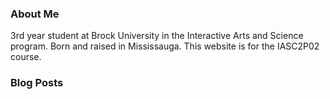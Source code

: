 ### About Me
  
3rd year student at Brock University in the Interactive Arts and Science program.  Born and raised in Mississauga.  This website is for the IASC2P02 course.
  
  
  ### Blog Posts
